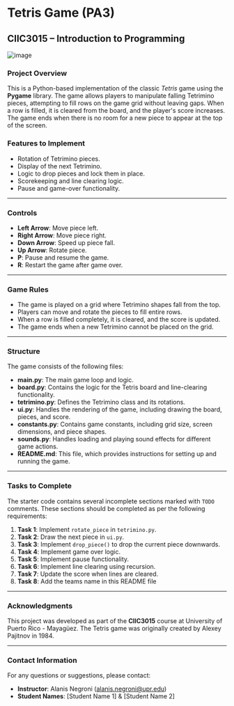 # Tetris Game (PA3)

## CIIC3015 – Introduction to Programming

![image](https://github.com/user-attachments/assets/cbfe6743-41c7-45d8-8119-c140ac8184a0)


### **Project Overview**
This is a Python-based implementation of the classic *Tetris* game using the **Pygame** library. The game allows players to manipulate falling Tetrimino pieces, attempting to fill rows on the game grid without leaving gaps. When a row is filled, it is cleared from the board, and the player's score increases. The game ends when there is no room for a new piece to appear at the top of the screen.

### **Features to Implement**
- Rotation of Tetrimino pieces.
- Display of the next Tetrimino.
- Logic to drop pieces and lock them in place.
- Scorekeeping and line clearing logic.
- Pause and game-over functionality.

---

### **Controls**
- **Left Arrow**: Move piece left.
- **Right Arrow**: Move piece right.
- **Down Arrow**: Speed up piece fall.
- **Up Arrow**: Rotate piece.
- **P**: Pause and resume the game.
- **R**: Restart the game after game over.

---

### **Game Rules**
- The game is played on a grid where Tetrimino shapes fall from the top.
- Players can move and rotate the pieces to fill entire rows.
- When a row is filled completely, it is cleared, and the score is updated.
- The game ends when a new Tetrimino cannot be placed on the grid.

---

### **Structure**
The game consists of the following files:

- **main.py**: The main game loop and logic.
- **board.py**: Contains the logic for the Tetris board and line-clearing functionality.
- **tetrimino.py**: Defines the Tetrimino class and its rotations.
- **ui.py**: Handles the rendering of the game, including drawing the board, pieces, and score.
- **constants.py**: Contains game constants, including grid size, screen dimensions, and piece shapes.
- **sounds.py**: Handles loading and playing sound effects for different game actions.
- **README.md**: This file, which provides instructions for setting up and running the game.

---

### **Tasks to Complete**
The starter code contains several incomplete sections marked with `TODO` comments. These sections should be completed as per the following requirements:
1. **Task 1**: Implement `rotate_piece` in `tetrimino.py`.
2. **Task 2**: Draw the next piece in `ui.py`.
3. **Task 3**: Implement `drop_piece()` to drop the current piece downwards.
4. **Task 4**: Implement game over logic.
5. **Task 5**: Implement pause functionality.
6. **Task 6**: Implement line clearing using recursion.
7. **Task 7**: Update the score when lines are cleared.
8. **Task 8**: Add the teams name in this README file

---

### **Acknowledgments**
This project was developed as part of the **CIIC3015** course at University of Puerto Rico - Mayagüez. The Tetris game was originally created by Alexey Pajitnov in 1984.

---

### **Contact Information**
For any questions or suggestions, please contact:
- **Instructor**: Alanis Negroni ([alanis.negroni@upr.edu](mailto:alanis.negroni@upr.edu))
- **Student Names**: [Student Name 1] & [Student Name 2]
